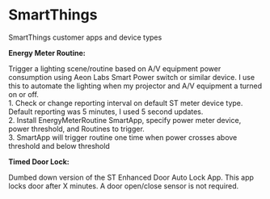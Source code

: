# SmartThings
SmartThings customer apps and device types

<b>Energy Meter Routine:</b>

Trigger a lighting scene/routine based on A/V equipment power consumption using Aeon Labs Smart Power switch or similar device.  I use this to automate the lighting when my projector and A/V equipment a turned on or off.
<br>1.  Check or change reporting interval on default ST meter device type.  Default reporting was 5 minutes, I used 5 second updates.
<br>2.  Install EnergyMeterRoutine SmartApp, specify power meter device, power threshold, and Routines to trigger.
<br>3.  SmartApp will trigger routine one time when power crosses above threshold and below threshold
<br>

<b>Timed Door Lock:</b>

Dumbed down version of the ST Enhanced Door Auto Lock App.  This app locks door after X minutes.  A door open/close sensor is not required.
